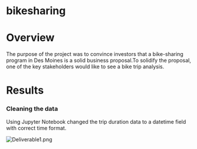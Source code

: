 # bikesharing
# Overview
The purpose of the project was to convince  investors that a bike-sharing program in Des Moines is a solid business proposal.To solidify the proposal, one of the key stakeholders would like to see a bike trip analysis.
 
# Results
 ### Cleaning the data
 
 Using Jupyter Notebook changed the trip duration data to a datetime field with correct time format.
 
 
  ![Deliverable1.png](Resources/Deliverable1.png)
